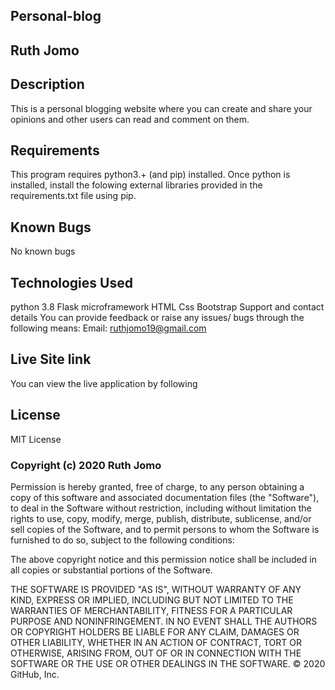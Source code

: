 ## Personal-blog
## Ruth Jomo
## Description
This is a personal blogging website where you can create and share your opinions and other users can read and comment on them.

## Requirements
This program requires python3.+ (and pip) installed.
Once python is installed, install the folowing external libraries provided in the requirements.txt file using pip.

## Known Bugs
No known bugs

## Technologies Used
python 3.8
Flask microframework
HTML
Css
Bootstrap
Support and contact details
You can provide feedback or raise any issues/ bugs through the following means: Email: ruthjomo19@gmail.com

## Live Site link
You can view the live application by following 

## License
MIT License

### Copyright (c) 2020 Ruth Jomo

Permission is hereby granted, free of charge, to any person obtaining a copy of this software and associated documentation files (the "Software"), to deal in the Software without restriction, including without limitation the rights to use, copy, modify, merge, publish, distribute, sublicense, and/or sell copies of the Software, and to permit persons to whom the Software is furnished to do so, subject to the following conditions:

The above copyright notice and this permission notice shall be included in all copies or substantial portions of the Software.

THE SOFTWARE IS PROVIDED "AS IS", WITHOUT WARRANTY OF ANY KIND, EXPRESS OR IMPLIED, INCLUDING BUT NOT LIMITED TO THE WARRANTIES OF MERCHANTABILITY, FITNESS FOR A PARTICULAR PURPOSE AND NONINFRINGEMENT. IN NO EVENT SHALL THE AUTHORS OR COPYRIGHT HOLDERS BE LIABLE FOR ANY CLAIM, DAMAGES OR OTHER LIABILITY, WHETHER IN AN ACTION OF CONTRACT, TORT OR OTHERWISE, ARISING FROM, OUT OF OR IN CONNECTION WITH THE SOFTWARE OR THE USE OR OTHER DEALINGS IN THE SOFTWARE. © 2020 GitHub, Inc.